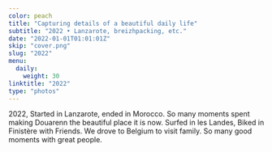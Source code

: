 ```yaml
---
color: peach
title: "Capturing details of a beautiful daily life"
subtitle: "2022 • Lanzarote, breizhpacking, etc."
date: "2022-01-01T01:01:01Z"
skip: "cover.png"
slug: "2022"
menu:
  daily:
    weight: 30
linktitle: "2022"
type: "photos"
---
```


2022, Started in Lanzarote, ended in Morocco.
So many moments spent making Douarenn the beautiful place it is now.
Surfed in les Landes, Biked in Finistère with Friends. 
We drove to Belgium to visit family. So many good moments with great people.  
